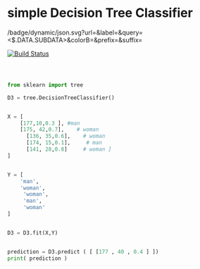 # simple Decision Tree Classifier

/badge/dynamic/json.svg?url=<URL>&label=<LABEL>&query=<$.DATA.SUBDATA>&colorB=<COLOR>&prefix=<PREFIX>&suffix=<SUFFIX>

[![Build Status](https://travis-ci.com/username/projectname.svg?branch=master)](https://travis-ci.com/username/projectname)



```python



from sklearn import tree

D3 = tree.DecisionTreeClassifier()


X = [
    [177,10,0.3 ], #man
    [175, 42,0.7],    # woman                                                          
      [136, 35,0.6],    # woman                                                         
      [174, 15,0.1],     # man                                                         
      [141, 28,0.8]     # woman ]
]


Y = [
    'man',
    'woman',
     'woman',
     'man', 
     'woman'
]


D3 = D3.fit(X,Y)


prediction = D3.predict ( [ [177 , 40 , 0.4 ] ])
print( prediction )
